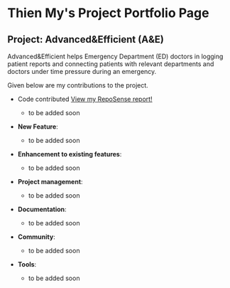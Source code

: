 # Thien My's Project Portfolio Page

## Project: Advanced&Efficient (A&E)
Advanced&Efficient helps Emergency Department (ED) doctors in logging patient reports and connecting patients with relevant departments and doctors under time pressure during an emergency.


Given below are my contributions to the project.

* Code contributed
  [View my RepoSense report!](https://nus-cs2103-ay2324s1.github.io/tp-dashboard/?search=thienmy0&breakdown=true)
  * to be added soon

* **New Feature**:
  * to be added soon

* **Enhancement to existing features**:
  * to be added soon

* **Project management**:
  * to be added soon

* **Documentation**:
  * to be added soon

* **Community**:
  * to be added soon

* **Tools**:
  * to be added soon